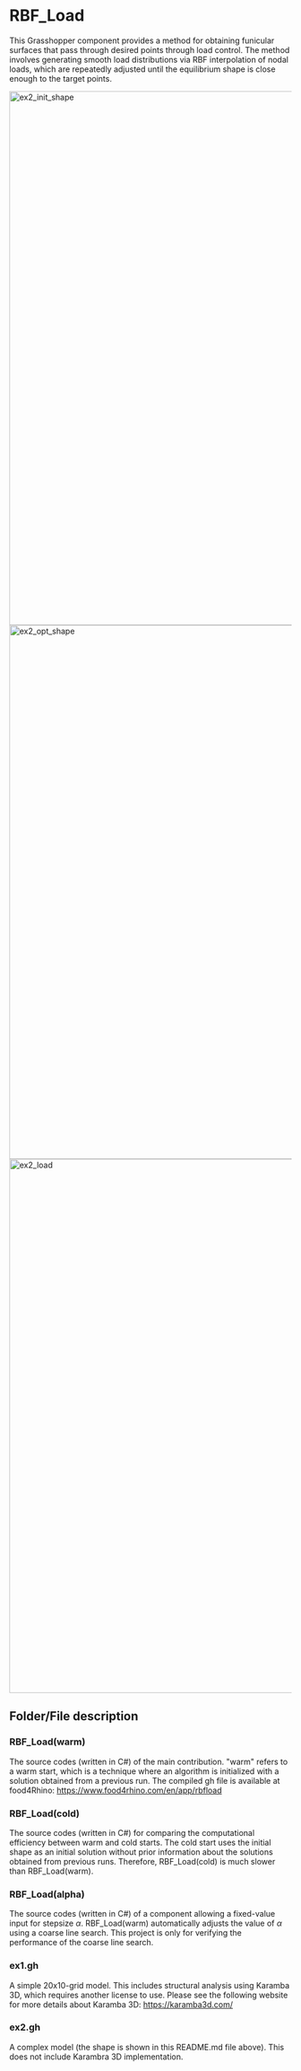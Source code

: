 # RBF_Load
This Grasshopper component provides a method for obtaining funicular surfaces that pass through desired points through load control. The method involves generating smooth load distributions via RBF interpolation of nodal loads, which are repeatedly adjusted until the equilibrium shape is close enough to the target points.

<img width="952" alt="ex2_init_shape" src="https://github.com/kazukihayashi/RBF_Load/assets/25089369/96a8bd45-1553-44ed-b1e7-89fedabc6a2c">
<img width="952" alt="ex2_opt_shape" src="https://github.com/kazukihayashi/RBF_Load/assets/25089369/212e72f6-454c-4466-a145-870e08b72185">
<img width="952" alt="ex2_load" src="https://github.com/kazukihayashi/RBF_Load/assets/25089369/f5d9ee18-1789-4f94-86d2-19a717ced652">

## Folder/File description

### RBF_Load(warm)
The source codes (written in C#) of the main contribution. "warm" refers to a warm start, which is a technique where an algorithm is initialized with a solution obtained from a previous run.
The compiled gh file is available at food4Rhino: https://www.food4rhino.com/en/app/rbfload

### RBF_Load(cold)
The source codes (written in C#)  for comparing the computational efficiency between warm and cold starts. The cold start uses the initial shape as an initial solution without prior information about the solutions obtained from previous runs.
Therefore, RBF_Load(cold) is much slower than RBF_Load(warm).

### RBF_Load(alpha)
The source codes (written in C#)  of a component allowing a fixed-value input for stepsize $\alpha$. RBF_Load(warm) automatically adjusts the value of $\alpha$ using a coarse line search. This project is only for verifying the performance of the coarse line search.

### ex1.gh
A simple 20x10-grid model. This includes structural analysis using Karamba 3D, which requires another license to use.
Please see the following website for more details about Karamba 3D: https://karamba3d.com/

### ex2.gh
A complex model (the shape is shown in this README.md file above). This does not include Karambra 3D implementation.
